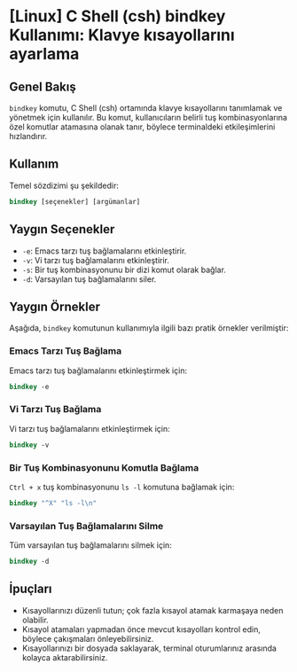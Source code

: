 # [Linux] C Shell (csh) bindkey Kullanımı: Klavye kısayollarını ayarlama

## Genel Bakış
`bindkey` komutu, C Shell (csh) ortamında klavye kısayollarını tanımlamak ve yönetmek için kullanılır. Bu komut, kullanıcıların belirli tuş kombinasyonlarına özel komutlar atamasına olanak tanır, böylece terminaldeki etkileşimlerini hızlandırır.

## Kullanım
Temel sözdizimi şu şekildedir:

```csh
bindkey [seçenekler] [argümanlar]
```

## Yaygın Seçenekler
- `-e`: Emacs tarzı tuş bağlamalarını etkinleştirir.
- `-v`: Vi tarzı tuş bağlamalarını etkinleştirir.
- `-s`: Bir tuş kombinasyonunu bir dizi komut olarak bağlar.
- `-d`: Varsayılan tuş bağlamalarını siler.

## Yaygın Örnekler
Aşağıda, `bindkey` komutunun kullanımıyla ilgili bazı pratik örnekler verilmiştir:

### Emacs Tarzı Tuş Bağlama
Emacs tarzı tuş bağlamalarını etkinleştirmek için:
```csh
bindkey -e
```

### Vi Tarzı Tuş Bağlama
Vi tarzı tuş bağlamalarını etkinleştirmek için:
```csh
bindkey -v
```

### Bir Tuş Kombinasyonunu Komutla Bağlama
`Ctrl + x` tuş kombinasyonunu `ls -l` komutuna bağlamak için:
```csh
bindkey "^X" "ls -l\n"
```

### Varsayılan Tuş Bağlamalarını Silme
Tüm varsayılan tuş bağlamalarını silmek için:
```csh
bindkey -d
```

## İpuçları
- Kısayollarınızı düzenli tutun; çok fazla kısayol atamak karmaşaya neden olabilir.
- Kısayol atamaları yapmadan önce mevcut kısayolları kontrol edin, böylece çakışmaları önleyebilirsiniz.
- Kısayollarınızı bir dosyada saklayarak, terminal oturumlarınız arasında kolayca aktarabilirsiniz.